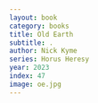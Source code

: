 ```yaml
---
layout: book
category: books
title: Old Earth
subtitle: .
author: Nick Kyme
series: Horus Heresy
year: 2023
index: 47
image: oe.jpg
---
```

